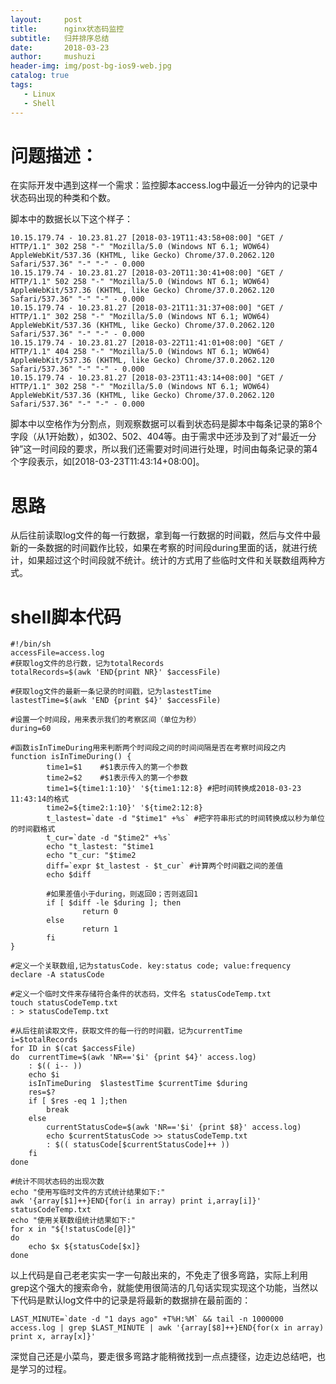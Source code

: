 ```yaml
---
layout:     post
title:      nginx状态码监控
subtitle:   归并排序总结
date:       2018-03-23
author:     mushuzi
header-img: img/post-bg-ios9-web.jpg
catalog: true
tags:
   - Linux
   - Shell
---
```


# 问题描述：
在实际开发中遇到这样一个需求：监控脚本access.log中最近一分钟内的记录中状态码出现的种类和个数。

脚本中的数据长以下这个样子：

    10.15.179.74 - 10.23.81.27 [2018-03-19T11:43:58+08:00] "GET / HTTP/1.1" 302 258 "-" "Mozilla/5.0 (Windows NT 6.1; WOW64) AppleWebKit/537.36 (KHTML, like Gecko) Chrome/37.0.2062.120 Safari/537.36" "-" "-" - 0.000
    10.15.179.74 - 10.23.81.27 [2018-03-20T11:30:41+08:00] "GET / HTTP/1.1" 502 258 "-" "Mozilla/5.0 (Windows NT 6.1; WOW64) AppleWebKit/537.36 (KHTML, like Gecko) Chrome/37.0.2062.120 Safari/537.36" "-" "-" - 0.000
    10.15.179.74 - 10.23.81.27 [2018-03-21T11:31:37+08:00] "GET / HTTP/1.1" 302 258 "-" "Mozilla/5.0 (Windows NT 6.1; WOW64) AppleWebKit/537.36 (KHTML, like Gecko) Chrome/37.0.2062.120 Safari/537.36" "-" "-" - 0.000
    10.15.179.74 - 10.23.81.27 [2018-03-22T11:41:01+08:00] "GET / HTTP/1.1" 404 258 "-" "Mozilla/5.0 (Windows NT 6.1; WOW64) AppleWebKit/537.36 (KHTML, like Gecko) Chrome/37.0.2062.120 Safari/537.36" "-" "-" - 0.000
    10.15.179.74 - 10.23.81.27 [2018-03-23T11:43:14+08:00] "GET / HTTP/1.1" 302 258 "-" "Mozilla/5.0 (Windows NT 6.1; WOW64) AppleWebKit/537.36 (KHTML, like Gecko) Chrome/37.0.2062.120 Safari/537.36" "-" "-" - 0.000

脚本中以空格作为分割点，则观察数据可以看到状态码是脚本中每条记录的第8个字段（从1开始数），如302、502、404等。由于需求中还涉及到了对“最近一分钟”这一时间段的要求，所以我们还需要对时间进行处理，时间由每条记录的第4个字段表示，如[2018-03-23T11:43:14+08:00]。

# 思路
从后往前读取log文件的每一行数据，拿到每一行数据的时间戳，然后与文件中最新的一条数据的时间戳作比较，如果在考察的时间段during里面的话，就进行统计，如果超过这个时间段就不统计。统计的方式用了些临时文件和关联数组两种方式。

# shell脚本代码

    #!/bin/sh
    accessFile=access.log
    #获取log文件的总行数，记为totalRecords
    totalRecords=$(awk 'END{print NR}' $accessFile)

    #获取log文件的最新一条记录的时间戳，记为lastestTime
    lastestTime=$(awk 'END {print $4}' $accessFile)

    #设置一个时间段，用来表示我们的考察区间（单位为秒）
    during=60

    #函数isInTimeDuring用来判断两个时间段之间的时间间隔是否在考察时间段之内
    function isInTimeDuring() {
            time1=$1    #$1表示传入的第一个参数
            time2=$2    #$1表示传入的第一个参数
            time1=${time1:1:10}' '${time1:12:8} #把时间转换成2018-03-23 11:43:14的格式
            time2=${time2:1:10}' '${time2:12:8}
            t_lastest=`date -d "$time1" +%s` #把字符串形式的时间转换成以秒为单位的时间戳格式
            t_cur=`date -d "$time2" +%s`
            echo "t_lastest: "$time1
            echo "t_cur: "$time2
            diff=`expr $t_lastest - $t_cur` #计算两个时间戳之间的差值
            echo $diff
            
            #如果差值小于during，则返回0；否则返回1
            if [ $diff -le $during ]; then
                    return 0
            else
                    return 1
            fi
    }

    #定义一个关联数组,记为statusCode. key:status code; value:frequency
    declare -A statusCode

    #定义一个临时文件来存储符合条件的状态码，文件名 statusCodeTemp.txt
    touch statusCodeTemp.txt
    : > statusCodeTemp.txt

    #从后往前读取文件，获取文件的每一行的时间戳，记为currentTime
    i=$totalRecords
    for ID in $(cat $accessFile)
    do	currentTime=$(awk 'NR=='$i' {print $4}' access.log)
    	: $(( i-- ))
    	echo $i
    	isInTimeDuring 	$lastestTime $currentTime $during
    	res=$?
    	if [ $res -eq 1 ];then
    		break
    	else
    		currentStatusCode=$(awk 'NR=='$i' {print $8}' access.log)
    		echo $currentStatusCode >> statusCodeTemp.txt
    		: $(( statusCode[$currentStatusCode]++ ))
    	fi
    done

    #统计不同状态码的出现次数
    echo "使用写临时文件的方式统计结果如下:"
    awk '{array[$1]++}END{for(i in array) print i,array[i]}' statusCodeTemp.txt
    echo "使用关联数组统计结果如下:"
    for x in "${!statusCode[@]}"
    do
    	echo $x ${statusCode[$x]}
    done

以上代码是自己老老实实一字一句敲出来的，不免走了很多弯路，实际上利用grep这个强大的搜索命令，就能使用很简洁的几句话实现实现这个功能，当然以下代码是默认log文件中的记录是将最新的数据排在最前面的：

    LAST_MINUTE=`date -d "1 days ago" +T%H:%M` && tail -n 1000000 access.log | grep $LAST_MINUTE | awk '{array[$8]++}END{for(x in array) print x, array[x]}'
    
深觉自己还是小菜鸟，要走很多弯路才能稍微找到一点点捷径，边走边总结吧，也是学习的过程。
